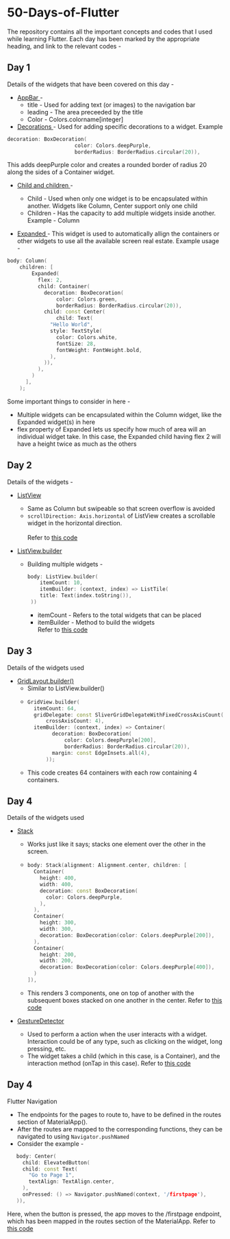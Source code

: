 # 50-Days-of-Flutter

The repository contains all the important concepts and codes that I used while learning Flutter. Each day has been marked by the appropriate heading, and link to the relevant codes -

## Day 1

Details of the widgets that have been covered on this day -
- <u> AppBar </u> -
  - title - Used for adding text (or images) to the navigation bar
  - leading - The area preceeded by the title
  - Color - Colors.colorname[integer]
- <u> Decorations </u> -  Used for adding specific decorations to a widget. Example
```c++
decoration: BoxDecoration(
                      color: Colors.deepPurple,
                      borderRadius: BorderRadius.circular(20)),
```

This adds deepPurple color and creates a rounded border of radius 20 along the sides of a Container widget.

- <u> Child and children </u> -
  - Child - Used when only one widget is to be encapsulated within another. Widgets like Column, Center support only one child
  - Children - Has the capacity to add multiple widgets inside another. <br>
  Example - Column

- <u> Expanded </u> - This widget is used to automatically allign the containers or other widgets to use all the available screen real estate. Example usage -
```c++
body: Column(
    children: [
        Expanded(
          flex: 2,
          child: Container(
            decoration: BoxDecoration(
                color: Colors.green,
                borderRadius: BorderRadius.circular(20)),
            child: const Center(
                child: Text(
              "Hello World",
              style: TextStyle(
                color: Colors.white,
                fontSize: 28,
                fontWeight: FontWeight.bold,
              ),
            )),
          ),
        )
      ],
    );
```

Some important things to consider in here -
- Multiple widgets can be encapsulated within the Column widget, like the Expanded widget(s) in here
- flex property of Expanded lets us specify how much of area will an individual widget take. In this case, the Expanded child having flex 2 will have a height twice as much as the others


## Day 2
Details of the widgets -
- <u>ListView</u>
  - Same as Column but swipeable so that screen overflow is avoided
  - ```scrollDirection: Axis.horizontal``` of ListView creates a scrollable widget in the horizontal direction. <br> <br>
Refer to <a href="mainf/lib/day-2.dart"> this code </a>

- <u>ListView.builder</u>
  - Building multiple widgets - <br>
    ```c++
    body: ListView.builder(
        itemCount: 10,
        itemBuilder: (context, index) => ListTile(
        title: Text(index.toString()),
     ))
     ```
    - itemCount - Refers to the total widgets that can be placed
    - itemBuilder - Method to build the widgets
  <br> Refer to <a href="mainf/lib/day-2-builder.dart"> this code </a>

## Day 3
Details of the widgets used
- <u>GridLayout.builder()</u>
  - Similar to ListView.builder()
  - ```c++
    GridView.builder(
      itemCount: 64,
      gridDelegate: const SliverGridDelegateWithFixedCrossAxisCount(
          crossAxisCount: 4),
      itemBuilder: (context, index) => Container(
            decoration: BoxDecoration(
                color: Colors.deepPurple[200],
                borderRadius: BorderRadius.circular(20)),
            margin: const EdgeInsets.all(4),
          ));
     ```
  - This code creates 64 containers with each row containing 4 containers.

## Day 4
Details of the widgets used
- <u>Stack</u>
  - Works just like it says; stacks one element over the other in the screen.
  - ```c++
    body: Stack(alignment: Alignment.center, children: [
      Container(
        height: 400,
        width: 400,
        decoration: const BoxDecoration(
          color: Colors.deepPurple,
        ),
      ),
      Container(
        height: 300,
        width: 300,
        decoration: BoxDecoration(color: Colors.deepPurple[200]),
      ),
      Container(
        height: 200,
        width: 200,
        decoration: BoxDecoration(color: Colors.deepPurple[400]),
      )
    ]),
    ```
  - This renders 3 components, one on top of another with the subsequent boxes stacked on one another in the center. Refer to <a href="mainf/lib/day-4-stack.dart"> this code </a>

- <u>GestureDetector</u>
  - Used to perform a action when the user interacts with a widget. Interaction could be of any type, such as clicking on the widget, long pressing, etc.
  - The widget takes a child (which in this case, is a Container), and the interaction method (onTap in this case). Refer to <a href="mainf/lib/day-4-gesture.dart"> this code </a>

## Day 4
Flutter Navigation
- The endpoints for the pages to route to, have to be defined in the routes section of MaterialApp().
- After the routes are mapped to the corresponding functions, they can be navigated to using `Navigator.pushNamed`
- Consider the example -
 ```c++
    body: Center(
      child: ElevatedButton(
      child: const Text(
        "Go to Page 1",
        textAlign: TextAlign.center,
      ),
      onPressed: () => Navigator.pushNamed(context, '/firstpage'),
    )),
  ```
  Here, when the button is pressed, the app moves to the /firstpage endpoint, which has been mapped in the routes section of the MaterialApp. Refer to <a href="mainf/lib/day-5-navigation.dart"> this code </a>
